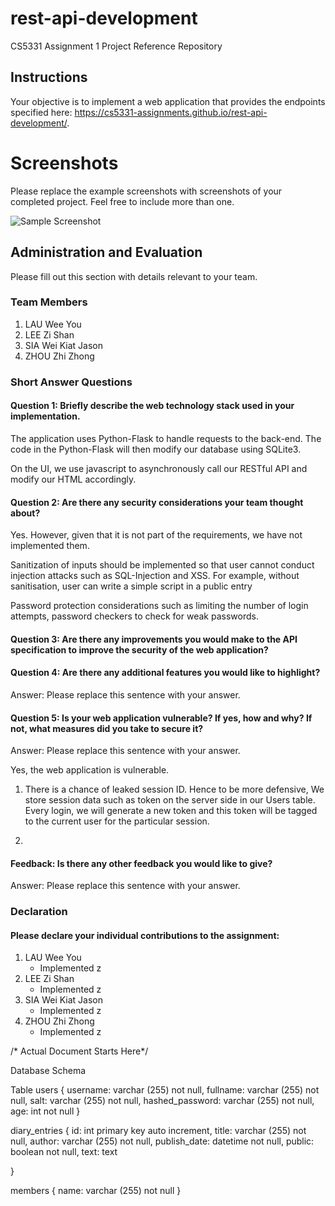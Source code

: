 # rest-api-development

CS5331 Assignment 1 Project Reference Repository

## Instructions

Your objective is to implement a web application that provides the endpoints
specified here: https://cs5331-assignments.github.io/rest-api-development/.
# Screenshots

Please replace the example screenshots with screenshots of your completed
project. Feel free to include more than one.

![Sample Screenshot](./img/samplescreenshot.png)

## Administration and Evaluation

Please fill out this section with details relevant to your team.

### Team Members

1. LAU Wee You
2. LEE Zi Shan
3. SIA Wei Kiat Jason
4. ZHOU Zhi Zhong

### Short Answer Questions

#### Question 1: Briefly describe the web technology stack used in your implementation.

The application uses Python-Flask to handle requests to the back-end. The code in the Python-Flask will then modify our database using SQLite3. 

On the UI, we use javascript to asynchronously call our RESTful API and modify our HTML accordingly.


#### Question 2: Are there any security considerations your team thought about?

Yes. However, given that it is not part of the requirements, we have not implemented them. 

Sanitization of inputs should be implemented so that user cannot conduct injection attacks such as SQL-Injection and XSS. For example, without sanitisation, user can write a simple script in a public entry

Password protection considerations such as limiting the number of login attempts, password checkers to check for weak passwords. 
 
#### Question 3: Are there any improvements you would make to the API specification to improve the security of the web application?


#### Question 4: Are there any additional features you would like to highlight?

Answer: Please replace this sentence with your answer.

#### Question 5: Is your web application vulnerable? If yes, how and why? If not, what measures did you take to secure it?

Answer: Please replace this sentence with your answer.

Yes, the web application is vulnerable. 
1) There is a chance of leaked session ID. Hence to be more defensive, We store session data such as token on the server side in our Users table. Every login, we will generate a new token and this token will be tagged to the current user for the particular session.

2) 









#### Feedback: Is there any other feedback you would like to give?

Answer: Please replace this sentence with your answer.

### Declaration

#### Please declare your individual contributions to the assignment:

1. LAU Wee You
    - Implemented z
2. LEE Zi Shan
    - Implemented z
3. SIA Wei Kiat Jason
    - Implemented z
4. ZHOU Zhi Zhong
    - Implemented z



/* Actual Document Starts Here*/

Database Schema

Table
users {
  username: varchar (255) not null,
  fullname: varchar (255) not null,
  salt: varchar (255) not null,
  hashed_password: varchar (255) not null,
  age: int not null
}

diary_entries {
  id: int primary key auto increment, 
  title: varchar (255) not null,
  author: varchar (255) not null,
  publish_date: datetime not null, 
  public: boolean not null, 
  text: text

}

members {
  name: varchar (255) not null
}
